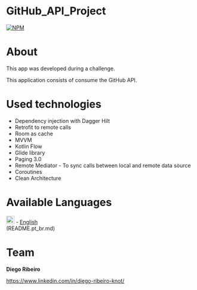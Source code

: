 # GitHub_API_Project


[![NPM](https://img.shields.io/npm/l/react)](https://github.com/dinoknot/GitHub_API_Project/blob/main/LICENSE)

# About

This app was developed during a challenge.

This application consists of consume the GitHub API.

# Used technologies

- Dependency injection with Dagger Hilt
- Retrofit to remote calls
- Room as cache
- MVVM
- Kotlin Flow
- Glide library
- Paging 3.0
- Remote Mediator - To sync calls between local and remote data source
- Coroutines
- Clean Architecture


# Available Languages
<img alt="English" title="English" src="https://cdn.staticaly.com/gh/hjnilsson/country-flags/master/svg/gb.svg" width="22"> - [English](../README.md) </br>
(README.pt_br.md)</br>


# Team

**Diego Ribeiro**

https://www.linkedin.com/in/diego-ribeiro-knot/
